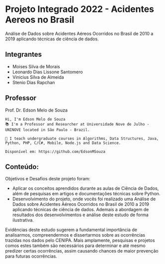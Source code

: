 # Projeto Integrado 2022 - Acidentes Aereos no Brasil
Análise de Dados sobre Acidentes Aéreos Ocorridos no Brasil de 2010 a 2019 aplicando técnicas de ciência de dados.


## Integrantes
 

* Moises Silva de Morais
* Leonardo Dias Lissone Santomero
* Vinicius Silva de Almeida
* Stenio Dias Rapchan


## Professor

Prof. Dr. Edson Melo de Souza

```
Hi, I'm Edson Melo de Souza
📚 I'm a Professor and Researcher at Universidade Nove de Julho - UNINOVE located in São Paulo - Brazil.

📝 I teach undergraduate courses in Algorithms, Data Structures, Java, Python, PHP, C/C#, Mobile, Node.js and Data Science. 

Disponível em: https://github.com/EdsonMSouza
```

## Conteúdo:

Objetivos e Desafios deste projeto foram:
* Aplicar os conceitos aprendidos durante as aulas de Ciência de Dados, além de pesquisas em artigos e documentações técnicas sobre Python.
* Desenvolvimento do projeto, onde vocês foi realizado uma Análise de Dados sobre Acidentes Aéreos Ocorridos no Brasil de 2010 a 2019 aplicando técnicas de ciência de dados. Ademais a abordagem de resultados dos desenvolvimentos e análise deste estudo de forma ilustrativa.

Evidências deste estudo sugerem a fundamental importância de analisarmos, compreendermos e dissertarmos sobre as ocorrências trazidas nos dados pelo CENIPA. Mais amplamente, pesquisas e projetos comos estes também são necessários para determinar e até mesmo predizer certas ocorrências, assim causando chances de maior prevenção para futuras ocorrências.
